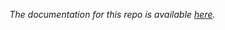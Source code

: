*The documentation for this repo is available [here](https://plogacev.github.io/case_studies/pricedist_changepoints).*


